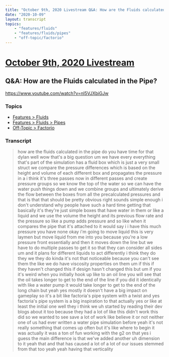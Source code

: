 ```yaml
---
title: "October 9th, 2020 Livestream Q&A: How are the Fluids calculated in the Pipe?"
date: "2020-10-09"
layout: transcript
topics:
    - "features/fluids"
    - "features/fluids/pipes"
    - "off-topic/factorio"
---
```

# [October 9th, 2020 Livestream](../2020-10-09.md)
## Q&A: How are the Fluids calculated in the Pipe?
https://www.youtube.com/watch?v=nI5VJXbiGJw

### Topics
* [Features > Fluids](../topics/features/fluids.md)
* [Features > Fluids > Pipes](../topics/features/fluids/pipes.md)
* [Off-Topic > Factorio](../topics/off-topic/factorio.md)

### Transcript

> how are the fluids calculated in the pipe do you have time for that dylan well wow that's a big question um we have every everything that's part of the simulation has a fluid box which is just a very small struct we compare the pressure differences which is based on the height and volume of each different box and propagates the pressure in a i think it's three passes now in different passes and create pressure groups so we know the top of the water so we can have the water push things down and we combine groups and ultimately derive the flow between the boxes from all the precalculated pressures and that is that that should be pretty obvious right sounds simple enough i don't understand why people have such a hard time getting that basically it's they're just simple boxes that have water in them or like a liquid and we use the volume the height and its previous flow rate and the pressure so like a pump adds pressure and so like when it compares the pipe that it's attached to it would say i i have this much pressure you have none okay i'm going to move liquid this is very laymen but move liquid from me into you because you're a low pressure front essentially and then it moves down the line but we have to do multiple passes to get it so that they can consider all sides um and it plans for different liquids to act differently i think they do they we they do kinda it's not that noticeable because you can't see them the like we do have viscosity properties on them um if this if they haven't changed this if design hasn't changed this but um if you it's weird when you initially hook up like to an oil line you will see that the oil takes longer to get to the end of the line if you did it identically with like a water pump it would take longer to get to the end of the long chain but yeah yes mostly it doesn't have a big impact on gameplay so it's a bit like factoria's pipe system with a twist and yes factoria's pipe system is a big inspiration to that actually yes or like at least the initial one well they i think we uh started by reading their dev blogs about it too because they had a lot of like this didn't work this did so we wanted to see save a lot of work like believe it or not neither one of us had ever written a water pipe simulation before yeah it's not really something that comes up often but it's like where to begin it was actually it was a ton of fun working with the g2 on that yes i guess the main difference is that we've added another uh dimension to it yeah that and that has caused a lot of a lot of our issues stemmed from that too yeah yeah having that verticality
